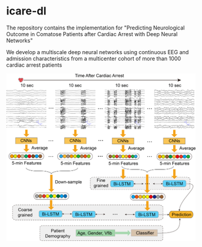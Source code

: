 # icare-dl
The repository contains the implementation for "Predicting Neurological Outcome in Comatose Patients after Cardiac Arrest with Deep Neural Networks"

We develop a multiscale deep neural networks using continuous EEG and admission characteristics from a multicenter cohort of more than 1000 cardiac arrest patients

![alt text](/figures/fig1.tif?raw=true "Title")

